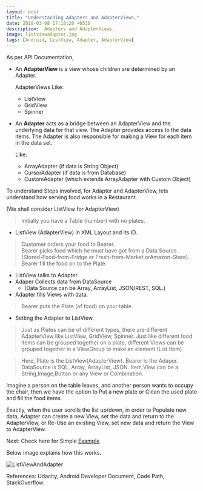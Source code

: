 ```yaml
---
layout: post
title: "Understanding Adapters and AdapterViews."
date: 2018-03-08 17:18:20 +0530
description:  Adapters and AdapterViews. 
image: listviewadapter.jpg
tags: [Android, ListView, Adapter, AdapterView]
---
```

As per API Documentation,

* An **AdapterView** is a view whose children are determined by an Adapter.

  AdapterViews Like:
   * ListView
   * GridView
   * Spinner

* An **Adapter** acts as a bridge between an AdapterView and the underlying data for that view. The Adapter provides access to the data items. The Adapter is also responsible for making a View for each item in the data set.
	
   Like:
    * ArrayAdapter   (if data is String Object)
    * CursorAdapter  (if data is from Database)
    * CustomAdapter  (which extends ArrayAdapter with Custom Object)

To understand Steps involved, for Adapter and AdapterView, lets understand how serving food works in a Restaurant.

(We shall consider ListView for AdapterView)

>Initially you have a Table (number) with no plates. 

* ListView (AdapterView) in XML Layout and its ID.

>Customer orders your food to Bearer.  
>Bearer picks food which he must have got from a Data Source. (Stored-Food-from-Fridge or Fresh-from-Market orAmazon-Store).
>Bearer fill the food on to the Plate.

* ListView talks to Adapter.
* Adaper Collects data from DataSource 
	* (Data Source can be Array, ArrayList, JSON/REST, SQL.) 
* Adapter fills Views with data.

>Bearer puts the Plate (of food) on your table.

* Setting the Adapter to ListView.

> Just as Plates can be of different types, there are different AdapterView like ListView, GridView, Spinner.
> Just like different food items can be grouped together on a plate, different Views can be grouped together in a ViewGroup to make an element (List Item).

>Here, 
>Plate is the ListView(AdapterView). 
>Bearer is the Adaper. 
>DataSource is SQL, Array, ArrayList, JSON.
>Item View can be a String,Image,Button or any View or Combination.

Imagine a person on the table leaves, and another person wants to occupy the chair, then we have the option to Put a new plate or Clean the used plate and fill the food items.

Exactly, when the user scrolls the list up/down, in order to Populate new data, Adapter can create a new View, set the data and return to the AdapterView, or Re-Use an existing View, set new data and return the View to AdapterView.

Next: Check here for Simple [Example][Example-1]

Below image explains how this works.

![ListViewAndAdapter]({{site.baseurl}}/images/listviewadaptervisualize.jpg)

References: Udacity, Android Developer Document, Code Path, StackOverflow.

[Example-1]: http://www.androidcitizen.com/example-listview-with-arrayadapter/

